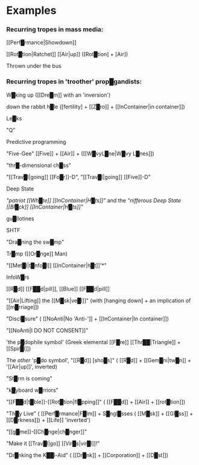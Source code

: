 # **Examples**

### Recurring tropes in mass media:

[[Perf█rmance|Showdown]]

[[Rot█tion|Ratchet]] [[Air|up]] ([Rot█tion] + [Air])

Thrown under the bus


### Recurring tropes in 'troother' prop█gandists:

W█king up ([[Dre█m]] with an 'inversion')

down the rabbit h█le ([fertility] + [[Z█ro]] + [[InContainer|in container]])

Le█ks

"Q"

Predictive programming

"Five-Gee" [[Five]] + [[Air]] + ([[W█vyL█ne|W█vy L█nes]])

"thr█-dimensional ch█ss"

"[[Trav█l|going]] [[Fo█r]]-D", "[[Trav█l|going]] [[Five]]-D"

Deep State

*"patriot [[Wh█te]] [[InContainer|H█ts]]"* and the *"nifferous Deep State [[Bl█ck]] [[InContainer|H█ts]]"*

gu█llotines

SHTF

"Dra█ning the sw█mp"

Tr█mp ([[Or█nge]] Man)

"[[Met█l|t█nfo█l]] [[InContainer|h█t]]'*"

InfoW█rs

[[R█d]] [[F██d|pill]], [[Blue]] [[F██d|pill]]

"[[Air|Lifting]] the [[M█sk|ve█l]]" (with [hanging down] + an implication of [[m█rriage]])

"Discl█sure" ( [[NoAnti|No 'Anti-']] + [[InContainer|In container]])

"[[NoAnti|I DO NOT CONSENT]]"

'the p█dophile symbol' (Greek elemental [[F█re]] [[Thr██|Triangle]] + [[Spir█l]])

The *other* 'p█do symbol', "[[R█d]] [sho█s]" ( [[R█d]] + [[Gem█ni|tw█n]] + '[[Air|up]]', inverted)

"St█rm is coming"

"k█yboard w█rriors"

"[[F██d|t█ble]]-[[Rot█tion|fl█pping]]" ( [[F██d]] + [[Air]] + [[rot█tion]])

"Th█y Live" ( [[Perf█rmance|F█lm]] + S█ngl█sses ( [[M█sk]] + [[Gl█ss]] + [[D█rkness]]) + [[Life]] 'inverted')

"[[g█me]]-[[Ch█nge|ch█nger]]"

"Make it [[Trav█l|go]] [[Vir█s|vir█l]]!"

"Dr█nking the K██l-Aid" ( [[Dr█nk]] + [[Corporation]] + [[D█st]])

